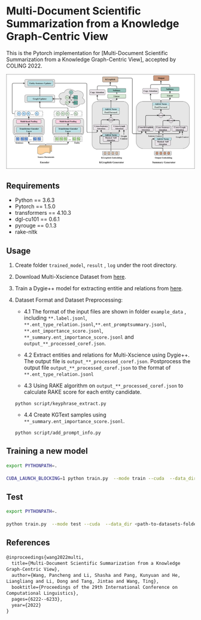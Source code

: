 # Multi-Document Scientific Summarization from a Knowledge Graph-Centric View
This is the Pytorch implementation for [Multi-Document Scientific Summarization from a Knowledge Graph-Centric View], accepted by COLING 2022.

<p align="center">
 <img src="images/model_arc.png" width="700"/>
</p>

## Requirements
* Python == 3.6.3
* Pytorch == 1.5.0
* transformers == 4.10.3
* dgl-cu101 == 0.6.1
* pyrouge == 0.1.3
* rake-nltk

## Usage
1. Create folder `trained_model`, `result` , `log` under the root directory.

2. Download Multi-Xscience Dataset from [here](https://github.com/yaolu/Multi-XScience).

3. Train a Dygie++ model for extracting entitie and relations from [here](https://github.com/dwadden/dygiepp).

4. Dataset Format and Dataset Preprocessing:
    * 4.1 The format of the input files are shown in folder `example_data` , including `**.label.jsonl`, `**.ent_type_relation.jsonl`,`**.ent_promptsummary.jsonl`, `**.ent_importance_score.jsonl`, `**_summary.ent_importance_score.jsonl` and `output_**_processed_coref.json`.
    
    * 4.2 Extract entities and relations for Multi-Xscience using Dygie++. The output file is `output_**_processed_coref.json`.
    Postprocess the output file `output_**_processed_coref.json` to the format of `**.ent_type_relation.jsonl`
    
    * 4.3 Using RAKE algorithm on `output_**_processed_coref.json` to calculate RAKE score for each entity candidate. 
    ```
    python script/keyphrase_extract.py
    ```
    
    * 4.4 Create KGText samples using `**_summary.ent_importance_score.jsonl`.
    ```
    python script/add_prompt_info.py
    ```

## Training a new model
```bash
export PYTHONPATH=.

CUDA_LAUNCH_BLOCKING=1 python train.py  --mode train --cuda  --data_dir <path-to-datasets-folder> --batch_size 4 --seed 666 --train_steps 100000 --save_checkpoint_steps 4000  --report_every 1  --visible_gpus 0 --gpu_ranks 0  --world_size 1 --accum_count 2 --dec_dropout 0.1 --enc_dropout 0.1  --model_path  <path-to-trained-model-folder>  --log_file <path-to-log-file>  --inter_layers 6,7 --inter_heads 8 --hier --doc_max_timesteps 50 --prop 3 --min_length1 100 --no_repeat_ngram_size1 3 --sep_optim false --num_workers 5 --lr_dec 0.05 --warmup_steps 8000 --lr 0.005 --enc_layers 6  --dec_layers 6 --use_nucleus_sampling false --label_smoothing 0.1 --entloss_weight 1 
```

## Test
```bash
export PYTHONPATH=.

python train.py  --mode test --cuda  --data_dir <path-to-datasets-folder> --batch_size 8 --valid_batch_size 8 --seed 666   --visible_gpus 0 --gpu_ranks 0 --dec_dropout 0.1 --enc_dropout 0.1  --lr 0.2 --label_smoothing 0.0  --log_file <path-to-log-file>  --inter_layers 6,7 --inter_heads 8 --doc_max_timesteps 50 --use_bert false --report_rouge --alpha 0.4 --max_length 400 --result_path <path-to-result-folder> --prop 3 --test_all false --sep_optim false   --use_bert false  --use_nucleus_sampling false --min_length1 100 --min_length2 110 --no_repeat_ngram_size1 3 --no_repeat_ngram_size2 3 --test_from <path-to-saved-model-checkpoint>
```

## References
```
@inproceedings{wang2022multi,
  title={Multi-Document Scientific Summarization from a Knowledge Graph-Centric View},
  author={Wang, Pancheng and Li, Shasha and Pang, Kunyuan and He, Liangliang and Li, Dong and Tang, Jintao and Wang, Ting},
  booktitle={Proceedings of the 29th International Conference on Computational Linguistics},
  pages={6222--6233},
  year={2022}
}
```